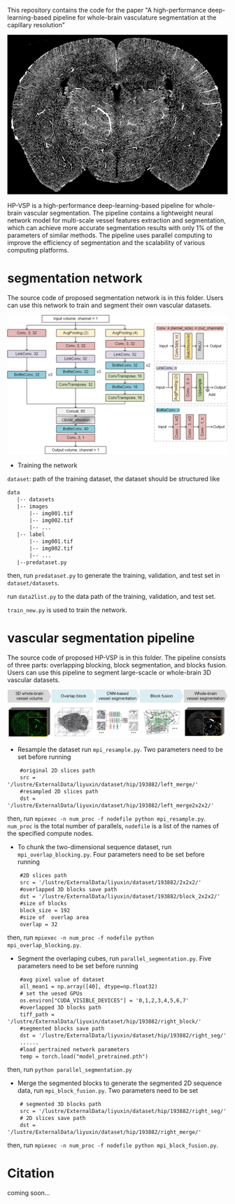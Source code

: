 This repository contains the code for the paper "A high-performance deep-learning-based pipeline for whole-brain vasculature segmentation at the capillary resolution"

![alt text](imgs/seg2d.jpg "Maximum intensity projections of the segmented coronal sections")

HP-VSP is a high-performance deep-learning-based pipeline for whole-brain vascular segmentation. The pipeline contains a lightweight neural network model for multi-scale vessel features extraction and segmentation, which can achieve more accurate segmentation results with only 1% of the parameters of similar methods. The pipeline uses parallel computing to improve the efficiency of segmentation and the scalability of various computing platforms.



# segmentation network
The source code of proposed segmentation network is in this folder. Users can use this network to train and segment their own vascular datasets.

![alt text](imgs/network.jpg "The architecture of the proposed segmentation network")

- Training the network

`dataset`: path of the training dataset, the dataset should be structured like
```
data
   |-- datasets
   |-- images
       |-- img001.tif
       |-- img002.tif
       |-- ...
   |-- label
       |-- img001.tif
       |-- img002.tif
       |-- ...
   |--predataset.py
```
then, run `predataset.py` to generate the training, validation, and test set  in `dataset/datasets`.

run `data2list.py` to the data path of the training, validation, and test set.

`train_new.py` is used to train the network.


# vascular segmentation pipeline
The source code of proposed HP-VSP is in this folder. The pipeline consists of three parts: overlapping blocking, block segmentation, and blocks fusion.  Users can use this pipeline to segment large-scacle or whole-brain 3D vascular datasets.

![alt text](imgs/pipeline.jpg "The architecture of the proposed HP-VSP")

- Resample the dataset run `mpi_resample.py`.
Two parameters need to be set before running
```
    #original 2D slices path
    src = '/lustre/ExternalData/liyuxin/dataset/hip/193882/left_merge/'
    #resampled 2D slices path
    dst = '/lustre/ExternalData/liyuxin/dataset/hip/193882/left_merge2x2x2/'
```
then, run `mpiexec -n num_proc -f nodefile python mpi_resample.py`. `num_proc` is the total number of parallels, `nodefile` is a list of the names of the specified compute nodes.

- To chunk the two-dimensional sequence dataset, run `mpi_overlap_blocking.py`.
Four parameters need to be set before running

```
    #2D slices path
    src = '/lustre/ExternalData/liyuxin/dataset/193882/2x2x2/'
    #overlapped 3D blocks save path
    dst = '/lustre/ExternalData/liyuxin/dataset/193882/block_2x2x2/'
    #size of blocks
    block_size = 192
    #size of  overlap area
    overlap = 32
```
then, run `mpiexec -n num_proc -f nodefile python mpi_overlap_blocking.py`. 

- Segment the overlaping cubes, run `parallel_segmentation.py`.
Five parameters need to be set before running
```
    #avg pixel value of dataset
    all_mean1 = np.array([40], dtype=np.float32)
    # set the uesed GPUs
    os.environ["CUDA_VISIBLE_DEVICES"] = '0,1,2,3,4,5,6,7'
    #overlapped 3D blocks path
    tiff_path = '/lustre/ExternalData/liyuxin/dataset/hip/193882/right_block/'
    #segmented blocks save path
    dst = '/lustre/ExternalData/liyuxin/dataset/hip/193882/right_seg/'
    ......
    #load pertrained network parameters
    temp = torch.load("model_pretrained.pth")
```
then, run `python parallel_segmentation.py`

- Merge the segmented blocks to generate the segmented 2D sequence data, run `mpi_block_fusion.py`.
Two parameters need to be set
```
    # segmented 3D blocks path
    src = '/lustre/ExternalData/liyuxin/dataset/hip/193882/right_seg/'
    # 2D slices save path
    dst = '/lustre/ExternalData/liyuxin/dataset/hip/193882/right_merge/'
```
then, run `mpiexec -n num_proc -f nodefile python mpi_block_fusion.py`. 


# Citation

coming soon...
